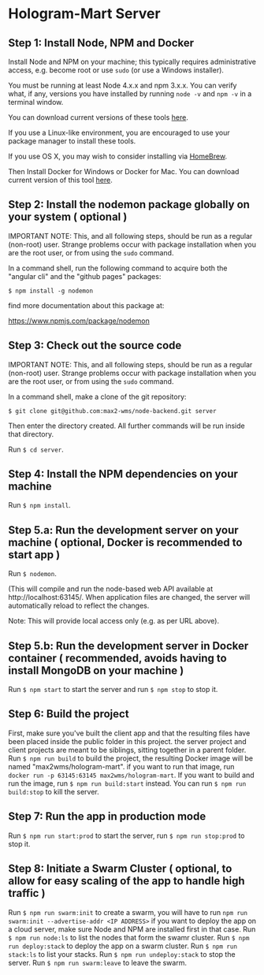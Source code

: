 # Hologram-Mart Server

## Step 1: Install Node, NPM and Docker

Install Node and NPM on your machine; this typically requires administrative access, 
e.g. become root or use `sudo` (or use a Windows installer).

You must be running at least Node 4.x.x and npm 3.x.x. You can verify 
what, if any, versions you have installed by running `node -v` and 
`npm -v` in a terminal window.

You can download current versions of these tools [here](https://nodejs.org/en/download/current/).

If you use a Linux-like environment, you are encouraged to use your
package manager to install these tools.

If you use OS X, you may wish to consider installing via [HomeBrew](http://brew.sh/).

Then Install Docker for Windows or Docker for Mac. You can download current version of this
tool [here](https://www.docker.com/products/docker-desktop).

## Step 2: Install the nodemon package globally on your system ( optional )

IMPORTANT NOTE: This, and all following steps, should be run as a regular (non-root) user.
Strange problems occur with package installation when you are the root user, or from using
the `sudo` command.

In a command shell, run the following command to acquire both the "angular cli" and the "github pages" packages:

`$ npm install -g nodemon`

find more documentation about this package at:

https://www.npmjs.com/package/nodemon

## Step 3: Check out the source code

IMPORTANT NOTE: This, and all following steps, should be run as a regular (non-root) user.
Strange problems occur with package installation when you are the root user, or from using
the `sudo` command.

In a command shell, make a clone of the git repository:

`$ git clone git@github.com:max2-wms/node-backend.git server`

Then enter the directory created. All further commands will be run inside that directory.

Run `$ cd server`.

## Step 4: Install the NPM dependencies on your machine

Run `$ npm install`.

## Step 5.a: Run the development server on your machine ( optional, Docker is recommended to start app )

Run `$ nodemon`.

(This will compile and run the node-based web API available at http://localhost:63145/. When application files are changed, 
the server will automatically reload to reflect the changes.

Note: This will provide local access only (e.g. as per URL above).

## Step 5.b: Run the development server in Docker container ( recommended, avoids having to install MongoDB on your machine )

Run `$ npm start` to start the server and run `$ npm stop` to stop it.

## Step 6: Build the project

First, make sure you've built the client app and that the resulting files have been placed inside the public folder in this project. the server project and client projects are meant to be siblings, sitting together in a parent folder. Run `$ npm run build` to build the project, the resulting Docker image will be named "max2wms/hologram-mart". if you want to run that image, run `docker run -p 63145:63145 max2wms/hologram-mart`. If you want to build and run the image, run `$ npm run build:start` instead. You can run `$ npm run build:stop` to kill the server. 

## Step 7: Run the app in production mode

Run `$ npm run start:prod` to start the server, run `$ npm run stop:prod` to stop it.

## Step 8: Initiate a Swarm Cluster ( optional, to allow for easy scaling of the app to handle high traffic )

Run `$ npm run swarm:init` to create a swarm, you will have to run `npm run swarm:init --advertise-addr <IP ADDRESS>` if you want to deploy the app on a cloud server, make sure Node and NPM are installed first in that case. Run `$ npm run node:ls` to list the nodes that form the swamr cluster. Run `$ npm run deploy:stack` to deploy the app on a swarm cluster. Run `$ npm run stack:ls` to list your stacks. Run `$ npm run undeploy:stack` to stop the server. Run `$ npm run swarm:leave` to leave the swarm.
